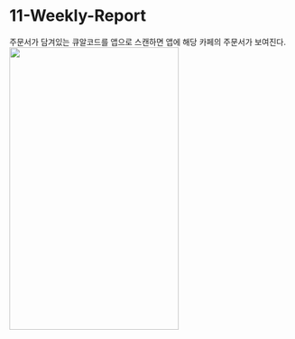 # 11-Weekly-Report


주문서가 담겨있는 큐알코드를 앱으로 스캔하면 앱에 해당 카페의 주문서가 보여진다.
<img src="https://user-images.githubusercontent.com/75411735/118484948-c4aff800-b752-11eb-8847-d29c4a43f9b8.png" width="300" height="500">
